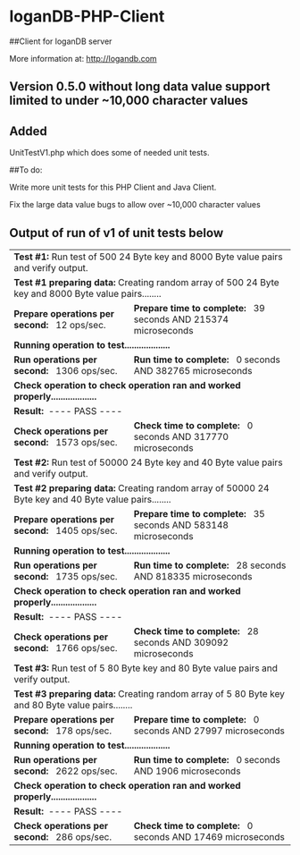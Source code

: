 # loganDB-PHP-Client
##Client for loganDB server

More information at: http://logandb.com

## Version 0.5.0 without long data value support limited to under ~10,000 character values

## Added 

UnitTestV1.php which does some of needed unit tests.

##To do:

Write more unit tests for this PHP Client and Java Client.

Fix the large data value bugs to allow over ~10,000 character values

## Output of run of v1 of unit tests below

<table >                <tr class="testhead">
                    <td colspan="2">
                        <strong>Test #1:</strong> Run test of 500 24 Byte key and 8000 Byte value pairs and verify output.
                    </td>     
                </tr>                <tr class="desc">
                    <td colspan="2">
                        <strong>Test #1 preparing data:</strong> Creating random array of 500 24 Byte key and 8000 Byte value pairs........
                    </td>     
                </tr>                <tr class="ops">
                    <td>
                        <strong>Prepare operations per second:</strong>&nbsp;&nbsp; 12 ops/sec.
                    </td>   
                    <td>
                        <strong>Prepare time to complete:</strong>&nbsp;&nbsp; 
        39 seconds AND 215374 microseconds
                    </td>     
                </tr>                <tr class="desc">
                    <td colspan="2">
                        <strong>Running operation to test...................
                    </td>     
                </tr>                <tr class="ops">
                    <td>
                        <strong>Run operations per second:</strong>&nbsp;&nbsp; 1306 ops/sec.
                    </td>   
                    <td>
                        <strong>Run time to complete:</strong>&nbsp;&nbsp; 
        0 seconds AND 382765 microseconds
                    </td>     
                </tr>                <tr class="desc">
                    <td colspan="2">
                        <strong>Check operation to check operation ran and worked properly...................
                    </td>     
                </tr>                <tr class="pass">
                    <td colspan="2">
                        <strong>Result:</strong>&nbsp;&nbsp;---- PASS ----
                    </td>     
                </tr>                        <tr class="ops">
                    <td>
                        <strong>Check operations per second:</strong>&nbsp;&nbsp; 1573 ops/sec.
                    </td>   
                    <td>
                        <strong>Check time to complete:</strong>&nbsp;&nbsp; 
        0 seconds AND 317770 microseconds
                    </td>     
                </tr>                <tr class="testhead">
                    <td colspan="2">
                        <strong>Test #2:</strong> Run test of 50000 24 Byte key and 40 Byte value pairs and verify output.
                    </td>     
                </tr>                <tr class="desc">
                    <td colspan="2">
                        <strong>Test #2 preparing data:</strong> Creating random array of 50000 24 Byte key and 40 Byte value pairs........
                    </td>     
                </tr>                <tr class="ops">
                    <td>
                        <strong>Prepare operations per second:</strong>&nbsp;&nbsp; 1405 ops/sec.
                    </td>   
                    <td>
                        <strong>Prepare time to complete:</strong>&nbsp;&nbsp; 
        35 seconds AND 583148 microseconds
                    </td>     
                </tr>                <tr class="desc">
                    <td colspan="2">
                        <strong>Running operation to test...................
                    </td>     
                </tr>                <tr class="ops">
                    <td>
                        <strong>Run operations per second:</strong>&nbsp;&nbsp; 1735 ops/sec.
                    </td>   
                    <td>
                        <strong>Run time to complete:</strong>&nbsp;&nbsp; 
        28 seconds AND 818335 microseconds
                    </td>     
                </tr>                <tr class="desc">
                    <td colspan="2">
                        <strong>Check operation to check operation ran and worked properly...................
                    </td>     
                </tr>                <tr class="pass">
                    <td colspan="2">
                        <strong>Result:</strong>&nbsp;&nbsp;---- PASS ----
                    </td>     
                </tr>                        <tr class="ops">
                    <td>
                        <strong>Check operations per second:</strong>&nbsp;&nbsp; 1766 ops/sec.
                    </td>   
                    <td>
                        <strong>Check time to complete:</strong>&nbsp;&nbsp; 
        28 seconds AND 309092 microseconds
                    </td>     
                </tr>                <tr class="testhead">
                    <td colspan="2">
                        <strong>Test #3:</strong> Run test of 5 80 Byte key and 80 Byte value pairs and verify output.
                    </td>     
                </tr>                <tr class="desc">
                    <td colspan="2">
                        <strong>Test #3 preparing data:</strong> Creating random array of 5 80 Byte key and 80 Byte value pairs........
                    </td>     
                </tr>                <tr class="ops">
                    <td>
                        <strong>Prepare operations per second:</strong>&nbsp;&nbsp; 178 ops/sec.
                    </td>   
                    <td>
                        <strong>Prepare time to complete:</strong>&nbsp;&nbsp; 
        0 seconds AND 27997 microseconds
                    </td>     
                </tr>                <tr class="desc">
                    <td colspan="2">
                        <strong>Running operation to test...................
                    </td>     
                </tr>                <tr class="ops">
                    <td>
                        <strong>Run operations per second:</strong>&nbsp;&nbsp; 2622 ops/sec.
                    </td>   
                    <td>
                        <strong>Run time to complete:</strong>&nbsp;&nbsp; 
        0 seconds AND 1906 microseconds
                    </td>     
                </tr>                <tr class="desc">
                    <td colspan="2">
                        <strong>Check operation to check operation ran and worked properly...................
                    </td>     
                </tr>                <tr class="pass">
                    <td colspan="2">
                        <strong>Result:</strong>&nbsp;&nbsp;---- PASS ----
                    </td>     
                </tr>                        <tr class="ops">
                    <td>
                        <strong>Check operations per second:</strong>&nbsp;&nbsp; 286 ops/sec.
                    </td>   
                    <td>
                        <strong>Check time to complete:</strong>&nbsp;&nbsp; 
        0 seconds AND 17469 microseconds
                    </td>     
                </tr>            </table> 
